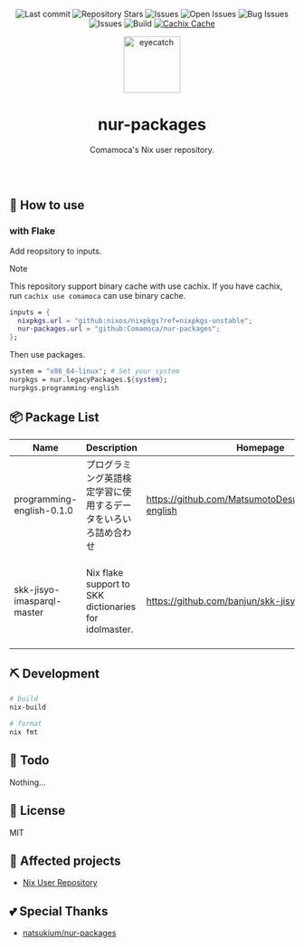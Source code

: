 <div align="center">

![Last commit](https://img.shields.io/github/last-commit/Comamoca/nur-packages?style=flat-square)
![Repository Stars](https://img.shields.io/github/stars/Comamoca/nur-packages?style=flat-square)
![Issues](https://img.shields.io/github/issues/Comamoca/nur-packages?style=flat-square)
![Open Issues](https://img.shields.io/github/issues-raw/Comamoca/nur-packages?style=flat-square)
![Bug Issues](https://img.shields.io/github/issues/Comamoca/nur-packages/bug?style=flat-square)
![Issues](https://img.shields.io/github/issues/Comamoca/nur-packages?style=flat-square)
![Build](https://github.com/Comamoca/nur-packages/workflows/Build%20and%20populate%20cache/badge.svg)
[![Cachix Cache](https://img.shields.io/badge/cachix-comamoca-blue.svg)](https://comamoca.cachix.org)


<img src="https://emoji2svg.deno.dev/api/🦊" alt="eyecatch" height="100">

# nur-packages

Comamoca's Nix user repository.

<br>
<br>

</div>

<div align="center">

</div>

## 🚀 How to use

### with Flake

Add reopsitory to inputs.

> [!NOTE]
> This repository support binary cache with use cachix.
> If you have cachix, run `cachix use comamoca` can use binary cache.

```nix
inputs = {
  nixpkgs.url = "github:nixos/nixpkgs?ref=nixpkgs-unstable";
  nur-packages.url = "github:Comamoca/nur-packages";
};
```
Then use packages.

```nix
system = "x86_64-linux"; # Set your system
nurpkgs = nur.legacyPackages.${system};
nurpkgs.programming-english
```

## 📦 Package List

Name|Description|Homepage|License|Platforms|
----|-----------|--------|-------|---------|
programming-english-0.1.0|プログラミング英語検定学習に使用するデータをいろいろ詰め合わせ|https://github.com/MatsumotoDesuyo/programming-english|N/A|x86_64-darwin, aarch64-darwin, aarch64-linux, x86_64-linux
skk-jisyo-imasparql-master| Nix flake support to SKK dictionaries for idolmaster.|https://github.com/banjun/skk-jisyo-imasparql|N/A|x86_64-darwin, aarch64-darwin, aarch64-linux, x86_64-linux

## ⛏️   Development

```sh
# build
nix-build

# format
nix fmt
```

## 📝 Todo

Nothing...

## 📜 License

MIT

## 👏 Affected projects

- [Nix User Repository](https://github.com/nix-community/NUR)

## 💕 Special Thanks

- [natsukium/nur-packages](https://github.com/natsukium/nur-packages)
